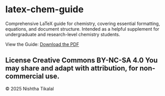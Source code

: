 # latex-chem-guide
Comprehensive LaTeX guide for chemistry, covering essential formatting, equations, and document structure.
Intended as a helpful supplement for undergraduate and research-level chemistry students. 

View the Guide: [Download the PDF](./chem-guide.pdf)

License
Creative Commons BY-NC-SA 4.0
You may share and adapt with attribution, for non-commercial use.
--------------------------------------------------------------------
© 2025 Nishtha Tikalal

